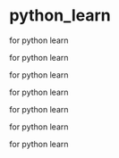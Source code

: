 # python_learn
for python learn

for python learn


for python learn


for python learn

for python learn

for python learn


for python learn

